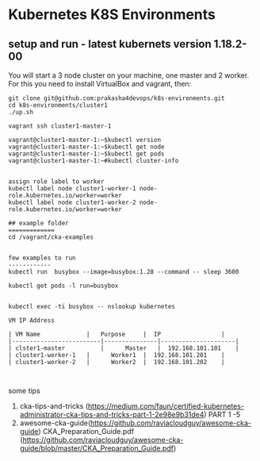 # Kubernetes K8S  Environments


## setup and run - latest kubernets version 1.18.2-00 
You will start a 3 node cluster on your machine, one master and 2 worker. For this you need to install VirtualBox and vagrant, then:


```
git clone git@github.com:prakasha4devops/k8s-environments.git
cd k8s-environments/cluster1
./up.sh

vagrant ssh cluster1-master-1

vagrant@cluster1-master-1:~$kubectl version
vagrant@cluster1-master-1:~$kubectl get node
vagrant@cluster1-master-1:~$kubectl get pods
vagrant@cluster1-master-1:~#kubectl cluster-info


assign role label to worker
kubectl label node cluster1-worker-1 node-role.kubernetes.io/worker=worker
kubectl label node cluster1-worker-2 node-role.kubernetes.io/worker=worker

## example folder
=============
cd /vagrant/cka-examples


few examples to run
------------
kubectl run  busybox --image=busybox:1.28 --command -- sleep 3600

kubectl get pods -l run=busybox


kubectl exec -ti busybox -- nslookup kubernetes

VM IP Address

| VM Name	          |   Purpose	  |  IP	                | 
|-------------------------|---------------|---------------------| 
| clster1-master          | 	 Master	  |  192.168.101.101	| 
| cluster1-worker-1	  | 	 Worker1  |  192.168.101.201    | 
| cluster1-worker-2	  |      Worker2  |  192.168.101.202    | 

  

```


some tips 
1) cka-tips-and-tricks (https://medium.com/faun/certified-kubernetes-administrator-cka-tips-and-tricks-part-1-2e98e9b31de4)
PART 1 -5
2) awesome-cka-guide(https://github.com/raviacloudguy/awesome-cka-guide)
CKA_Preparation_Guide.pdf (https://github.com/raviacloudguy/awesome-cka-guide/blob/master/CKA_Preparation_Guide.pdf)
